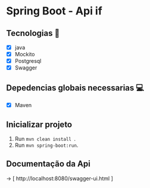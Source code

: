 <h1 allign="center">
    Spring Boot - Api if
</h1>

## Tecnologias 🚀 

- [x] java
- [x] Mockito
- [x] Postgresql
- [x] Swagger

## Depedencias globais necessarias 💻

- [x] Maven

## Inicializar projeto

1. Run `mvn clean install `.<br />
2. Run `mvn spring-boot:run`.<br />

## Documentação da Api 
  -> [ http://localhost:8080/swagger-ui.html ]
